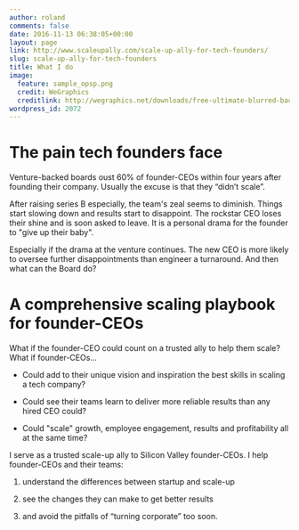 ```yaml
---
author: roland
comments: false
date: 2016-11-13 06:38:05+00:00
layout: page
link: http://www.scaleupally.com/scale-up-ally-for-tech-founders/
slug: scale-up-ally-for-tech-founders
title: What I do
image:
  feature: sample_opsp.png
  credit: WeGraphics
  creditlink: http://wegraphics.net/downloads/free-ultimate-blurred-background-pack/
wordpress_id: 2072
---
```


# The pain tech founders face


Venture-backed boards oust 60% of founder-CEOs within four years after founding their company. Usually the excuse is that they “didn’t scale”.

After raising series B especially, the team's zeal seems to diminish. Things start slowing down and results start to disappoint. The rockstar CEO loses their shine and is soon asked to leave. It is a personal drama for the founder to "give up their baby".

Especially if the drama at the venture continues. The new CEO is more likely to oversee further disappointments than engineer a turnaround. And then what can the Board do?


# A comprehensive scaling playbook for founder-CEOs


What if the founder-CEO could count on a trusted ally to help them scale? What if founder-CEOs...




  * Could add to their unique vision and inspiration the best skills in scaling a tech company?


  * Could see their teams learn to deliver more reliable results than any hired CEO could?


  * Could "scale" growth, employee engagement, results and profitability all at the same time?


I serve as a trusted scale-up ally to Silicon Valley founder-CEOs. I help founder-CEOs and their teams:


  1. understand the differences between startup and scale-up


  2. see the changes they can make to get better results


  3. and avoid the pitfalls of “turning corporate” too soon.

